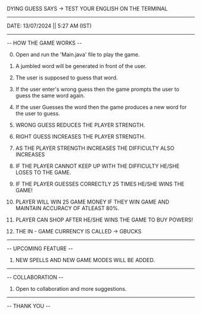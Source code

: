 DYING GUESS SAYS -> TEST YOUR ENGLISH ON THE TERMINAL
___________________________________
DATE: 13/07/2024  ||  5:27 AM (IST)
___________________________________

-- HOW THE GAME WORKS --


0) Open and run the 'Main.java' file to play the game.

1) A jumbled word will be generated in front of the user.

2) The user is supposed to guess that word.

3) If the user enter's wrong guess then the game prompts the user to guess the same word again.

4) If the user Guesses the word then the game produces a new word for the user to guess.

5) WRONG GUESS REDUCES THE PLAYER STRENGTH.

6) RIGHT GUESS INCREASES THE PLAYER STRENGTH. 

7) AS THE PLAYER STRENGTH INCREASES THE DIFFICULTY ALSO INCREASES

8) IF THE PLAYER CANNOT KEEP UP WITH THE DIFFICULTY HE/SHE LOSES TO THE GAME.

9) IF THE PLAYER GUESSES CORRECTLY 25 TIMES HE/SHE WINS THE GAME!

10) PLAYER WILL WIN 25 GAME MONEY IF THEY WIN GAME AND MAINTAIN ACCURACY OF ATLEAST 80%.

11) PLAYER CAN SHOP AFTER HE/SHE WINS THE GAME TO BUY POWERS!

12) THE IN - GAME CURRENCY IS CALLED -> GBUCKS

_______________________
-- UPCOMING FEATURE --

1) NEW SPELLS AND NEW GAME MODES WILL BE ADDED.
   
_______________________
-- COLLABORATION --


1) Open to collaboration and more suggestions.
   
_______________________
-- THANK YOU --

